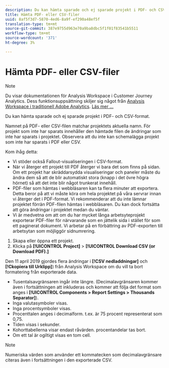 ```yaml
---
description: Du kan hämta sparade och ej sparade projekt i PDF- och CSV-format.
title: Hämta PDF- eller CSV-filer
uuid: 8af5f3d7-5870-4ed6-8a9f-ef290a48ef5f
translation-type: tm+mt
source-git-commit: 387e9755d963e70a9ba8dbc5f1f01f83541b5511
workflow-type: tm+mt
source-wordcount: '371'
ht-degree: 3%

---
```



# Hämta PDF- eller CSV-filer

>[!NOTE]
>
>Du visar dokumentationen för Analysis Workspace i Customer Journey Analytics. Dess funktionsuppsättning skiljer sig något från [Analysis Workspace i traditionell Adobe Analytics](https://docs.adobe.com/content/help/en/analytics/analyze/analysis-workspace/home.html). [Läs mer …](/help/getting-started/cja-aa.md)

Du kan hämta sparade och ej sparade projekt i PDF- och CSV-format.

Namnet på PDF- eller CSV-filen matchar projektets aktuella namn. För projekt som inte har sparats innehåller den hämtade filen de ändringar som inte har sparats i projektet. Observera att du inte kan schemalägga projekt som inte har sparats i PDF eller CSV.

Kom ihåg detta:

* Vi stöder också Fallout-visualiseringen i CSV-format.
* När vi återger ett projekt till PDF återger vi bara det som finns på sidan. Om ett projekt har skräddarsydda visualiseringar och paneler måste du ändra dem så att de blir automatiskt stora (knapp i det övre högra hörnet) så att det inte blir något trunkerat innehåll.
* PDF-filer som hämtas i webbläsaren kan ta flera minuter att exportera. Detta beror på att vi måste köra om hela projektet på våra servrar innan vi återger det i PDF-format. Vi rekommenderar att du inte lämnar projektet förrän PDF-filen hämtas i webbläsaren. Du kan dock fortsätta att göra ändringar i projektet medan du väntar.
* Vi är medvetna om att om du har mycket långa arbetsyteprojekt exporterar PDF-filer för närvarande som en jättelik sida i stället för som ett paginerat dokument. Vi arbetar på en förbättring av PDF-exporten till arbetsytan som möjliggör sidnumrering.

1. Skapa eller öppna ett projekt.
1. Klicka på **[!UICONTROL Project]** > **[!UICONTROL Download CSV (or Download PDF).]**

Den 11 april 2019 gjordes flera ändringar i **[!CSV nedladdningar]** och **[!Ckopiera till Urklipp]**) från Analysis Workspace om du vill ta bort formatering från exporterade data.
* Tusentalsavgränsaren ingår inte längre. (Decimalavgränsaren kommer även i fortsättningen att inkluderas och kommer att följa det format som anges i **[!UICONTROL Components > Report Settings > Thousands Separator]**).
* Inga valutasymboler visas.
* Inga procentsymboler visas.
* Procenttalen anges i decimalform. t.ex. är 75 procent representerat som 0,75.
* Tiden visas i sekunder.
* Kohorttabellerna visar endast råvärden. procentandelar tas bort.
* Om ett tal är ogiltigt visas en tom cell.

>[!NOTE]
>
>Numeriska värden som använder ett kommatecken som decimalavgränsare citeras även i fortsättningen i den exporterade CSV.

